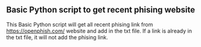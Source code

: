 ## Basic Python script to get recent phising website

This Basic Python script will get all recent phising link from https://openphish.com/ website and add in the txt file.
If a link is already in the txt file, it will not add the phising link.
